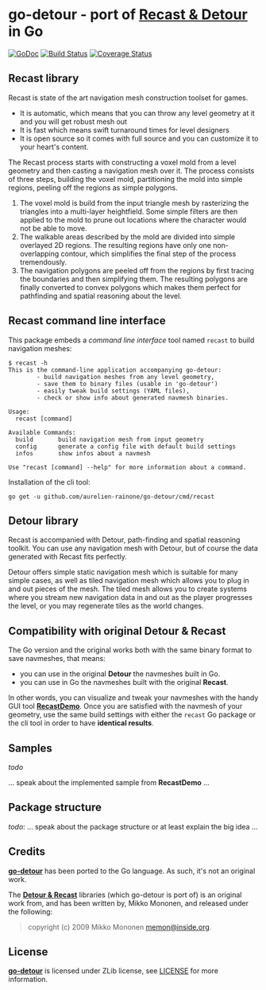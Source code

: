 # go-detour - port of [Recast & Detour](https://github.com/recastnavigation/recastnavigation) in Go
[![GoDoc](http://img.shields.io/badge/go-documentation-blue.svg?style=flat-square)](http://godoc.org/github.com/aurelien-rainone/go-detour) [![Build Status](https://travis-ci.org/aurelien-rainone/go-detour.svg?branch=master)](https://travis-ci.org/aurelien-rainone/go-detour) [![Coverage Status](https://coveralls.io/repos/github/aurelien-rainone/go-detour/badge.svg?branch=master)](https://coveralls.io/github/aurelien-rainone/go-detour?branch=master)


## Recast library

Recast is state of the art navigation mesh construction toolset for games.

* It is automatic, which means that you can throw any level geometry at it and you will get robust mesh out
* It is fast which means swift turnaround times for level designers
* It is open source so it comes with full source and you can customize it to your heart's content. 

The Recast process starts with constructing a voxel mold from a level geometry 
and then casting a navigation mesh over it. The process consists of three steps, 
building the voxel mold, partitioning the mold into simple regions, peeling off 
the regions as simple polygons.

1. The voxel mold is build from the input triangle mesh by rasterizing the triangles into a multi-layer heightfield. Some simple filters are  then applied to the mold to prune out locations where the character would not be able to move.
2. The walkable areas described by the mold are divided into simple overlayed 2D regions. The resulting regions have only one non-overlapping contour, which simplifies the final step of the process tremendously.
3. The navigation polygons are peeled off from the regions by first tracing the boundaries and then simplifying them. The resulting polygons are finally converted to convex polygons which makes them perfect for pathfinding and spatial reasoning about the level. 


## Recast command line interface

This package embeds a *command line interface* tool named `recast` to build 
navigation meshes:

```
$ recast -h
This is the command-line application accompanying go-detour:
        - build navigation meshes from any level geometry,
        - save them to binary files (usable in 'go-detour')
        - easily tweak build settings (YAML files),
        - check or show info about generated navmesh binaries.

Usage:
  recast [command]

Available Commands:
  build       build navigation mesh from input geometry
  config      generate a config file with default build settings
  infos       show infos about a navmesh

Use "recast [command] --help" for more information about a command.
```

Installation of the cli tool:

```
go get -u github.com/aurelien-rainone/go-detour/cmd/recast
```


## Detour library

Recast is accompanied with Detour, path-finding and spatial reasoning toolkit. You can use any navigation mesh with Detour, but of course the data generated with Recast fits perfectly.

Detour offers simple static navigation mesh which is suitable for many simple cases, as well as tiled navigation mesh which allows you to plug in and out pieces of the mesh. The tiled mesh allows you to create systems where you stream new navigation data in and out as the player progresses the level, or you may regenerate tiles as the world changes. 


## Compatibility with original **Detour & Recast**

The Go version and the original works both with the same binary format to save navmeshes, that means:
- you can use in the original **Detour** the navmeshes built in Go.
- you can use in Go the navmeshes built with the original **Recast**.

In other words, you can visualize and tweak your navmeshes with the handy GUI tool 
[**RecastDemo**](https://github.com/recastnavigation/recastnavigation). Once you 
are satisfied with the navmesh of your geometry, use the same build settings with 
either the `recast` Go package or the cli tool in order to have **identical results**.


## Samples

*todo*

... speak about the implemented sample from **RecastDemo** ...

## Package structure

*todo*:
... speak about the package structure or at least explain the big idea ...


## Credits

**[go-detour][1]** has been ported to the Go language. As such, it's not an
original work.


The **[Detour & Recast][2]** libraries (which go-detour is port of) is an
original work from, and has been written by, Mikko Mononen, and released 
under the following:
> copyright (c) 2009 Mikko Mononen memon@inside.org.


## License

**[go-detour][1]** is licensed under ZLib license, see [LICENSE][5] for more
information.


[1]: https://github.com/aurelien-rainone/go-detour "go-detour"
[2]: https://github.com/recastnavigation/recastnavigation "Recast & Detour"
[3]: https://github.com/golang/go "The Go language"
[4]: https://github.com/aurelien-rainone
[5]: ./LICENSE "License"
